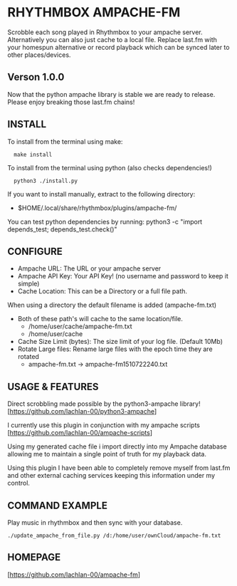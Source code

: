 # RHYTHMBOX AMPACHE-FM

Scrobble each song played in Rhythmbox to your ampache server.
Alternatively you can also just cache to a local file.
Replace last.fm with your homespun alternative or record playback
which can be synced later to other places/devices.

## Verson 1.0.0

Now that the python ampache library is stable we are ready to release.
Please enjoy breaking those last.fm chains!

## INSTALL

To install from the terminal using make:

``` shell
  make install
```

To install from the terminal using python (also checks dependencies!)

``` shell
  python3 ./install.py
```

If you want to install manually, extract to the following directory:

* $HOME/.local/share/rhythmbox/plugins/ampache-fm/

You can test python dependencies by running:
python3 -c "import depends_test; depends_test.check()"

## CONFIGURE

* Ampache URL: The URL or your ampache server
* Ampache API Key: Your API Key! (no username and password to keep it simple)
* Cache Location: This can be a Directory or a full file path.

When using a directory the default filename is added (ampache-fm.txt)

* Both of these path's will cache to the same location/file.
  * /home/user/cache/ampache-fm.txt
  * /home/user/cache
* Cache Size Limit (bytes): The size limit of your log file. (Default 10Mb)
* Rotate Large files: Rename large files with the epoch time they are rotated
  * ampache-fm.txt -> ampache-fm1510722240.txt

## USAGE & FEATURES

Direct scrobbling made possible by the python3-ampache library!
[<https://github.com/lachlan-00/python3-ampache>]

I currently use this plugin in conjunction with my ampache scripts
[<https://github.com/lachlan-00/ampache-scripts>]

Using my generated cache file i import directly into my Ampache database
allowing me to maintain a single point of truth for my playback data.

Using this plugin I have been able to completely remove myself from last.fm
and other external caching services keeping this information under my control.

## COMMAND EXAMPLE

Play music in rhythmbox and then sync with your database.

``` shell
./update_ampache_from_file.py /d:/home/user/ownCloud/ampache-fm.txt
```

## HOMEPAGE

[<https://github.com/lachlan-00/ampache-fm>]
